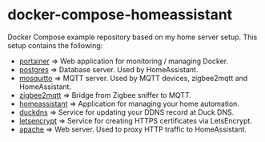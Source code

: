 # docker-compose-homeassistant
Docker Compose example repository based on my home server setup.
This setup contains the following:
- [portainer](https://hub.docker.com/r/portainer/portainer) => Web application for monitoring / managing Docker.
- [postgres](https://hub.docker.com/_/postgres) => Database server. Used by HomeAssistant.
- [mosquitto](https://hub.docker.com/_/eclipse-mosquitto) => MQTT server. Used by MQTT devices, zigbee2mqtt and HomeAssistant. 
- [zigbee2mqtt](https://hub.docker.com/r/koenkk/zigbee2mqtt/) => Bridge from Zigbee sniffer to MQTT.
- [homeassistant](https://hub.docker.com/r/homeassistant/armhf-homeassistant/) => Application for managing your home automation.
- [duckdns](https://hub.docker.com/r/linuxserver/duckdns) => Service for updating your DDNS record at Duck DNS.
- [letsencrypt](https://hub.docker.com/r/linuxserver/letsencrypt) => Service for creating HTTPS certificates via LetsEncrypt.
- [apache](https://hub.docker.com/_/httpd) => Web server. Used to proxy HTTP traffic to HomeAssistant.
